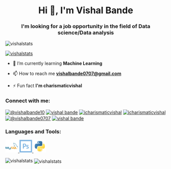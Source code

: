 

<h1 align="center">Hi 👋, I'm Vishal Bande</h1>
<h3 align="center">I'm looking for a job opportunity in the field of Data science/Data analysis</h3>

<p align="left"> <img src="https://komarev.com/ghpvc/?username=vishalstats&label=Profile%20views&color=0e75b6&style=flat" alt="vishalstats" /> </p>

<p align="left"> <a href="https://github.com/ryo-ma/github-profile-trophy"><img src="https://github-profile-trophy.vercel.app/?username=vishalstats" alt="vishalstats" /></a> </p>

- 🌱 I’m currently learning **Machine Learning**

- 📫 How to reach me **vishalbande0707@gmail.com**

- ⚡ Fun fact **I'm charismaticvishal**

<h3 align="left">Connect with me:</h3>
<p align="left">
<a href="https://twitter.com/@vishalbande10" target="blank"><img align="center" src="https://raw.githubusercontent.com/rahuldkjain/github-profile-readme-generator/master/src/images/icons/Social/twitter.svg" alt="@vishalbande10" height="30" width="40" /></a>
<a href="https://linkedin.com/in/vishal bande" target="blank"><img align="center" src="https://raw.githubusercontent.com/rahuldkjain/github-profile-readme-generator/master/src/images/icons/Social/linked-in-alt.svg" alt="vishal bande" height="30" width="40" /></a>
<a href="https://fb.com/icharismaticvishal" target="blank"><img align="center" src="https://raw.githubusercontent.com/rahuldkjain/github-profile-readme-generator/master/src/images/icons/Social/facebook.svg" alt="icharismaticvishal" height="30" width="40" /></a>
<a href="https://instagram.com/icharismaticvishal" target="blank"><img align="center" src="https://raw.githubusercontent.com/rahuldkjain/github-profile-readme-generator/master/src/images/icons/Social/instagram.svg" alt="icharismaticvishal" height="30" width="40" /></a>
<a href="https://www.hackerrank.com/@vishalbande0707" target="blank"><img align="center" src="https://raw.githubusercontent.com/rahuldkjain/github-profile-readme-generator/master/src/images/icons/Social/hackerrank.svg" alt="@vishalbande0707" height="30" width="40" /></a>
<a href="https://www.hackerearth.com/vishal bande" target="blank"><img align="center" src="https://raw.githubusercontent.com/rahuldkjain/github-profile-readme-generator/master/src/images/icons/Social/hackerearth.svg" alt="vishal bande" height="30" width="40" /></a>
</p>

<h3 align="left">Languages and Tools:</h3>
<p align="left"> <a href="https://www.mysql.com/" target="_blank"> <img src="https://raw.githubusercontent.com/devicons/devicon/master/icons/mysql/mysql-original-wordmark.svg" alt="mysql" width="40" height="40"/> </a> <a href="https://www.photoshop.com/en" target="_blank"> <img src="https://raw.githubusercontent.com/devicons/devicon/master/icons/photoshop/photoshop-line.svg" alt="photoshop" width="40" height="40"/> </a> <a href="https://www.python.org" target="_blank"> <img src="https://raw.githubusercontent.com/devicons/devicon/master/icons/python/python-original.svg" alt="python" width="40" height="40"/> </a> </p>

<p><img align="left" src="https://github-readme-stats.vercel.app/api/top-langs?username=vishalstats&show_icons=true&locale=en&layout=compact" alt="vishalstats" /></p>

<p>&nbsp;<img align="center" src="https://github-readme-stats.vercel.app/api?username=vishalstats&show_icons=true&locale=en" alt="vishalstats" /></p>

